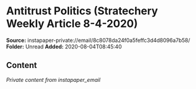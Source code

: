 # Antitrust Politics (Stratechery Weekly Article 8-4-2020)

**Source:** instapaper-private://email/8c8078da24f0a5feffc3d4d8096a7b58/
**Folder:** Unread
**Added:** 2020-08-04T08:45:40




## Content
*Private content from instapaper_email*
